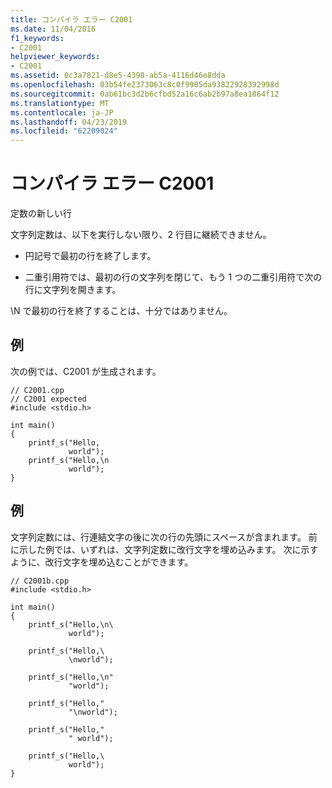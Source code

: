```yaml
---
title: コンパイラ エラー C2001
ms.date: 11/04/2016
f1_keywords:
- C2001
helpviewer_keywords:
- C2001
ms.assetid: 0c3a7821-d8e5-4398-ab5a-4116d46e8dda
ms.openlocfilehash: 03b54fe2373063c8c0f9905da93822928392998d
ms.sourcegitcommit: 0ab61bc3d2b6cfbd52a16c6ab2b97a8ea1864f12
ms.translationtype: MT
ms.contentlocale: ja-JP
ms.lasthandoff: 04/23/2019
ms.locfileid: "62209024"
---
```

# <a name="compiler-error-c2001"></a>コンパイラ エラー C2001

定数の新しい行

文字列定数は、以下を実行しない限り、2 行目に継続できません。

- 円記号で最初の行を終了します。

- 二重引用符では、最初の行の文字列を閉じて、もう 1 つの二重引用符で次の行に文字列を開きます。

\N で最初の行を終了することは、十分ではありません。

## <a name="example"></a>例

次の例では、C2001 が生成されます。

```
// C2001.cpp
// C2001 expected
#include <stdio.h>

int main()
{
    printf_s("Hello,
             world");
    printf_s("Hello,\n
             world");
}
```

## <a name="example"></a>例

文字列定数には、行連結文字の後に次の行の先頭にスペースが含まれます。 前に示した例では、いずれは、文字列定数に改行文字を埋め込みます。 次に示すように、改行文字を埋め込むことができます。

```
// C2001b.cpp
#include <stdio.h>

int main()
{
    printf_s("Hello,\n\
             world");

    printf_s("Hello,\
             \nworld");

    printf_s("Hello,\n"
             "world");

    printf_s("Hello,"
             "\nworld");

    printf_s("Hello,"
             " world");

    printf_s("Hello,\
             world");
}
```